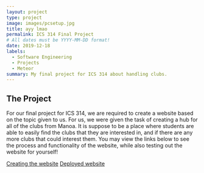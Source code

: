 ```yaml
---
layout: project
type: project
image: images/pcsetup.jpg
title: ayy lmao
permalink: ICS 314 Final Project
# All dates must be YYYY-MM-DD format!
date: 2019-12-18
labels:
  - Software Engineering
  - Projects
  - Meteor
summary: My final project for ICS 314 about handling clubs.
---
```


## The Project ##
  For our final project for ICS 314, we are required to create a website based on the topic given to us. For us, we were given the task of creating a hub for all of the clubs from Manoa. It is suppose to be a place where students are able to easily find the clubs that they are interested in, and if there are any more clubs that could interest them. You may view the links below to see the process and functionality of the website, while also testing out the website for yourself!

<a href='https://ics314bois.github.io/clubs-of-manoa.github.io/'>Creating the website</a>
<a href='http://clubsofmanoa.meteorapp.com/#/'>Deployed website</a>
